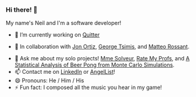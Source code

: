 ### Hi there! 👋

My name's Neil and I'm a software developer!

- 🔭 I’m currently working on [Quitter](https://github.com/JortzFromSchool/Quitter)
<!-- - 🌱 I’m currently learning  -->
- 👯 In collaboration with [Jon Ortiz](https://github.com/JortzFromSchool), [George Tsimis](https://github.com/GGMU1986), and [Matteo Rossant](https://github.com/MRossant).
<!-- - 🤔 I’m looking for help with ... -->
- 💬 Ask me about my solo projects! [Mme Solveur](https://neilywitches.github.io/Madame-Solveur/), [Rate My Profs](https://rate-my-profs.herokuapp.com/#/), and [A Statistical Analysis of Beer Pong from Monte Carlo Simulations](https://github.com/NeilyWitches/Beer-Pong-Monte-Carlo/blob/master/beer%20pong.pdf).
- 📫 Contact me on [LinkedIn](https://www.linkedin.com/in/neil-pandya-610588187/) or [AngelList](https://angel.co/u/neil-pandya-1)!  
- 😄 Pronouns: He / Him / His
- ⚡ Fun fact: I composed all the music you hear in my game!
